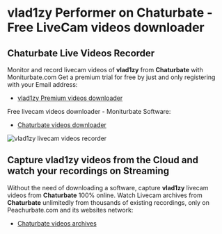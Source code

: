 # vlad1zy Performer on Chaturbate - Free LiveCam videos downloader

## Chaturbate Live Videos Recorder

Monitor and record livecam videos of **vlad1zy** from **Chaturbate** with Moniturbate.com
Get a premium trial for free by just and only registering with your Email address:
* [vlad1zy Premium videos downloader](https://moniturbate.com/request-demo-licence-key.html)

Free livecam videos downloader - Moniturbate Software:
* [Chaturbate videos downloader](https://moniturbate.com/moniturbate-download-software.html)

![vlad1zy livecam videos recorder](https://peachurnet.com/templates/moniturbate-software.png)


## Capture vlad1zy videos from the Cloud and watch your recordings on Streaming

Without the need of downloading a software, capture **vlad1zy** livecam videos from **Chaturbate** 100% online.
Watch Livecam archives from **Chaturbate** unlimitedly from thousands of existing recordings, only on Peachurbate.com and its websites network:
* [Chaturbate videos archives](https://peachurnet.com/)